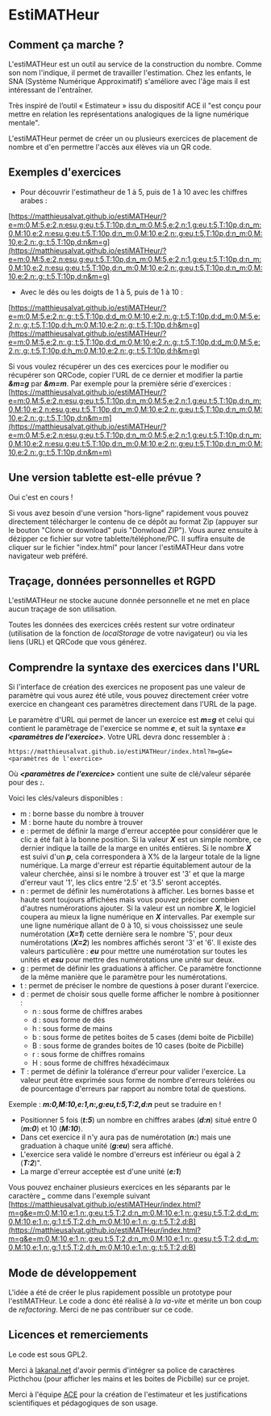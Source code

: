 # EstiMATHeur

## Comment ça marche ?

L'estiMATHeur est un outil au service de la construction du nombre. Comme son nom l'indique, il permet de travailler l'estimation. Chez les enfants, le SNA (Système Numérique Approximatif) s'améliore avec l'âge mais il est intéressant de l'entraîner.

Très inspiré de l’outil « Estimateur » issu du dispositif ACE il "est conçu pour mettre en relation les représentations analogiques de la ligne numérique mentale".

L'estiMATHeur permet de créer un ou plusieurs exercices de placement de nombre et d'en permettre l'accès aux élèves via un QR code.

## Exemples d'exercices

- Pour découvrir l'estimatheur de 1 à  5, puis de 1 à  10 avec les chiffres arabes :

[https://matthieusalvat.github.io/estiMATHeur/?e=m:0,M:5,e:2,n:esu,g:eu,t:5,T:10p,d:n_m:0,M:5,e:2,n:1,g:eu,t:5,T:10p,d:n_m:0,M:10,e:2,n:esu,g:eu,t:5,T:10p,d:n_m:0,M:10,e:2,n:,g:eu,t:5,T:10p,d:n_m:0,M:10,e:2,n:,g:,t:5,T:10p,d:n&m=g](https://matthieusalvat.github.io/estiMATHeur/?e=m:0,M:5,e:2,n:esu,g:eu,t:5,T:10p,d:n_m:0,M:5,e:2,n:1,g:eu,t:5,T:10p,d:n_m:0,M:10,e:2,n:esu,g:eu,t:5,T:10p,d:n_m:0,M:10,e:2,n:,g:eu,t:5,T:10p,d:n_m:0,M:10,e:2,n:,g:,t:5,T:10p,d:n&m=g)

- Avec le dés ou les doigts de 1 à  5, puis de 1 à  10 :

[https://matthieusalvat.github.io/estiMATHeur/?e=m:0,M:5,e:2,n:,g:,t:5,T:10p,d:d_m:0,M:10,e:2,n:,g:,t:5,T:10p,d:d_m:0,M:5,e:2,n:,g:,t:5,T:10p,d:h_m:0,M:10,e:2,n:,g:,t:5,T:10p,d:h&m=g](https://matthieusalvat.github.io/estiMATHeur/?e=m:0,M:5,e:2,n:,g:,t:5,T:10p,d:d_m:0,M:10,e:2,n:,g:,t:5,T:10p,d:d_m:0,M:5,e:2,n:,g:,t:5,T:10p,d:h_m:0,M:10,e:2,n:,g:,t:5,T:10p,d:h&m=g)

Si vous voulez récupérer un des ces exercices pour le modifier ou récupérer son QRCode, copier l'URL de ce dernier et modifier la partie ***&m=g*** par ***&m=m***. Par exemple pour la première série d'exercices :
[https://matthieusalvat.github.io/estiMATHeur/?e=m:0,M:5,e:2,n:esu,g:eu,t:5,T:10p,d:n_m:0,M:5,e:2,n:1,g:eu,t:5,T:10p,d:n_m:0,M:10,e:2,n:esu,g:eu,t:5,T:10p,d:n_m:0,M:10,e:2,n:,g:eu,t:5,T:10p,d:n_m:0,M:10,e:2,n:,g:,t:5,T:10p,d:n&m=m](https://matthieusalvat.github.io/estiMATHeur/?e=m:0,M:5,e:2,n:esu,g:eu,t:5,T:10p,d:n_m:0,M:5,e:2,n:1,g:eu,t:5,T:10p,d:n_m:0,M:10,e:2,n:esu,g:eu,t:5,T:10p,d:n_m:0,M:10,e:2,n:,g:eu,t:5,T:10p,d:n_m:0,M:10,e:2,n:,g:,t:5,T:10p,d:n&m=m)


## Une version tablette est-elle prévue ?

Oui c'est en cours !

Si vous avez besoin d'une version "hors-ligne" rapidement vous pouvez directement télécharger le contenu de ce dépôt au format Zip (appuyer sur le bouton "Clone or download" puis "Donwload ZIP"). Vous aurez ensuite à dézipper ce fichier sur votre tablette/téléphone/PC. Il suffira ensuite de cliquer sur le fichier "index.html" pour lancer l'estiMATHeur dans votre navigateur web préféré. 

## Traçage, données personnelles et RGPD

L'estiMATHeur ne stocke aucune donnée personnelle et ne met en place aucun traçage de son utilisation.

Toutes les données des exercices créés restent sur votre ordinateur (utilisation de la fonction de *localStorage* de votre navigateur) ou via les liens (URL) et QRCode que vous générez.

## Comprendre la syntaxe des exercices dans l'URL

Si l'interface de création des exercices ne proposent pas une valeur de paramètre qui vous aurez été utile, vous pouvez directement créer votre exercice en changeant ces paramètres directement dans l'URL de la page.

Le paramètre d'URL qui permet de lancer un exercice est ***m=g*** et celui qui contient le paramètrage de l'exercice se nomme ***e***, et suit la syntaxe ***e=&lt;paramètres de l'exercice&gt;***. Votre URL devra donc ressembler à :
```
https://matthieusalvat.github.io/estiMATHeur/index.html?m=g&e=<paramètres de l'exercice>
```

Où ***&lt;paramètres de l'exercice&gt;*** contient une suite de clé/valeur séparée pour des ***:***.

Voici les clés/valeurs disponibles :
- m : borne basse du nombre à trouver
- M : borne haute du nombre à trouver
- e : permet de définir la marge d'erreur acceptée pour considérer que le clic a été fait à la bonne position. Si la valeur ***X*** est un simple nombre, ce dernier indique la taille de la marge en unités entières. Si le nombre ***X*** est suivi d'un ***p***, cela correspondera à X% de la largeur totale de la ligne numérique. La marge d'erreur est répartie équitablement autour de la valeur cherchée, ainsi si le nombre à trouver est '3' et que la marge d'erreur vaut '1', les clics entre '2.5' et '3.5' seront acceptés.
- n : permet de définir les numérotations à afficher. Les bornes basse et haute sont toujours affichées mais vous pouvez préciser combien d'autres numérorations ajouter. Si la valeur est un nombre ***X***, le logiciel coupera au mieux la ligne numérique en ***X*** intervalles. Par exemple sur une ligne numérique allant de 0 à 10, si vous choississez une seule numérotation (***X=1***) cette dernière sera le nombre '5', pour deux numérotations (***X=2***) les nombres affichés seront '3' et '6'. Il existe des valeurs particulière : ***eu*** pour mettre une numérotation sur toutes les unités et ***esu*** pour mettre des numérotations une unité sur deux.
- g : permet de définir les graduations à afficher. Ce paramètre fonctionne de la même manière que le paramètre pour les numérotations.
- t : permet de préciser le nombre de questions à poser durant l'exercice.
- d : permet de choisir sous quelle forme afficher le nombre à positionner :
  - n : sous forme de chiffres arabes
  - d : sous forme de dés
  - h : sous forme de mains
  - b : sous forme de petites boites de 5 cases (demi boite de Picbille)
  - B : sous forme de grandes boites de 10 cases (boite de Picbille)
  - r : sous forme de chiffres romains
  - H : sous forme de chiffres héxadécimaux
- T : permet de définir la tolérance d'erreur pour valider l'exercice. La valeur peut être exprimée sous forme de nombre d'erreurs tolérées ou de pourcentage d'erreurs par rapport au nombre total de questions.

Exemple : ***m:0,M:10,e:1,n:,g:eu,t:5,T:2,d:n*** peut se traduire en !
- Positionner 5 fois (***t:5***) un nombre en chiffres arabes (***d:n***) situé entre 0 (***m:0***) et 10 (***M:10***).
- Dans cet exercice il n'y aura pas de numérotation (***n:***) mais une graduation à chaque unité (***g:eu***) sera affiché.
- L'exercice sera validé le nombre d'erreurs est inférieur ou égal à 2 (***T:2***)".
- La marge d'erreur acceptée est d'une unité (***e:1***)

Vous pouvez enchainer plusieurs exercices en les séparants par le caractère ***_*** comme dans l'exemple suivant
[https://matthieusalvat.github.io/estiMATHeur/index.html?m=g&e=m:0,M:10,e:1,n:,g:eu,t:5,T:2,d:n_m:0,M:10,e:1,n:,g:esu,t:5,T:2,d:d_m:0,M:10,e:1,n:,g:1,t:5,T:2,d:h_m:0,M:10,e:1,n:,g:,t:5,T:2,d:B](https://matthieusalvat.github.io/estiMATHeur/index.html?m=g&e=m:0,M:10,e:1,n:,g:eu,t:5,T:2,d:n_m:0,M:10,e:1,n:,g:esu,t:5,T:2,d:d_m:0,M:10,e:1,n:,g:1,t:5,T:2,d:h_m:0,M:10,e:1,n:,g:,t:5,T:2,d:B)

## Mode de développement

L'idée a été de créer le plus rapidement possible un prototype pour l'estiMATHeur. Le code a donc été réalisé à *la va-vite* et mérite un bon coup de *refactoring*. Merci de ne pas contribuer sur ce code.

## Licences et remerciements

Le code est sous GPL2.

Merci à [lakanal.net](https://lakanal.net/aide/pictchou.htm) d'avoir permis d'intégrer sa police de caractères Picthchou (pour afficher les mains et les boites de Picbille) sur ce projet.

Merci à l'équipe [ACE](http://blog.espe-bretagne.fr/ace/) pour la création de l'estimateur et les justifications scientifiques et pédagogiques de son usage.
